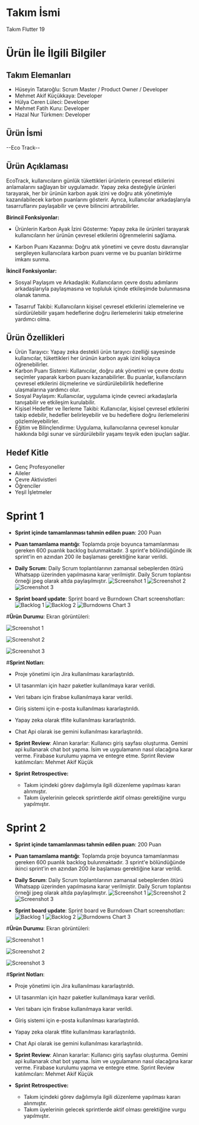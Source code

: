 # **Takım İsmi**

Takım Flutter 19

# Ürün İle İlgili Bilgiler

## Takım Elemanları
- Hüseyin Tataroğlu: Scrum Master / Product Owner / Developer
- Mehmet Akif Küçükkaya: Developer
- Hülya Ceren Lüleci: Developer
- Mehmet Fatih Kuru: Developer
- Hazal Nur Türkmen: Developer

## Ürün İsmi

--Eco Track--

 ## Ürün Açıklaması

EcoTrack, kullanıcıların günlük tükettikleri ürünlerin çevresel etkilerini anlamalarını sağlayan bir uygulamadır. Yapay zeka desteğiyle ürünleri tarayarak, her bir ürünün karbon ayak izini ve doğru atık yönetimiyle kazanılabilecek karbon puanlarını gösterir. Ayrıca, kullanıcılar arkadaşlarıyla tasarruflarını paylaşabilir ve çevre bilincini artırabilirler.

**Birincil Fonksiyonlar:**

- Ürünlerin Karbon Ayak İzini Gösterme: Yapay zeka ile ürünleri tarayarak kullanıcıların her ürünün çevresel etkilerini öğrenmelerini sağlama.

- Karbon Puanı Kazanma: Doğru atık yönetimi ve çevre dostu davranışlar sergileyen kullanıcılara karbon puanı verme ve bu puanları biriktirme imkanı sunma.

**İkincil Fonksiyonlar:**

- Sosyal Paylaşım ve Arkadaşlık: Kullanıcıların çevre dostu adımlarını arkadaşlarıyla paylaşmasına ve topluluk içinde etkileşimde bulunmasına olanak tanıma.

- Tasarruf Takibi: Kullanıcıların kişisel çevresel etkilerini izlemelerine ve sürdürülebilir yaşam hedeflerine doğru ilerlemelerini takip etmelerine yardımcı olma.

## Ürün Özellikleri
- Ürün Tarayıcı: Yapay zeka destekli ürün tarayıcı özelliği sayesinde kullanıcılar, tükettikleri her ürünün karbon ayak izini kolayca öğrenebilirler.
- Karbon Puanı Sistemi: Kullanıcılar, doğru atık yönetimi ve çevre dostu seçimler yaparak karbon puanı kazanabilirler. Bu puanlar, kullanıcıların çevresel etkilerini ölçmelerine ve sürdürülebilirlik hedeflerine ulaşmalarına yardımcı olur.
- Sosyal Paylaşım: Kullanıcılar, uygulama içinde çevreci arkadaşlarla tanışabilir ve etkileşim kurulabilir.
- Kişisel Hedefler ve İlerleme Takibi: Kullanıcılar, kişisel çevresel etkilerini takip edebilir, hedefler belirleyebilir ve bu hedeflere doğru ilerlemelerini gözlemleyebilirler.
- Eğitim ve Bilinçlendirme: Uygulama, kullanıcılarına çevresel konular hakkında bilgi sunar ve sürdürülebilir yaşamı teşvik eden ipuçları sağlar.

## Hedef Kitle

- Genç Profesyoneller
- Aileler
- Çevre Aktivistleri
- Öğrenciler
- Yeşil İşletmeler

# Sprint 1

- **Sprint içinde tamamlanması tahmin edilen puan**: 200 Puan


- **Puan tamamlama mantığı**: Toplamda proje boyunca tamamlanması gereken 600 puanlık backlog bulunmaktadır. 3 sprint'e bölündüğünde ilk sprint'in en azından 200 ile başlaması gerektiğine karar verildi.


- **Daily Scrum**: Daily Scrum toplantılarının zamansal sebeplerden ötürü Whatsapp üzerinden yapılmasına karar verilmiştir. Daily Scrum toplantısı örneği jpeg olarak altda paylaşılmıştır.
  ![Screenshot 1](https://github.com/HuseTatar/EcoTrack_OUA/blob/main/Ekran%20görüntüsü%202024-07-07%20210401.png)
  ![Screenshot 2](https://github.com/HuseTatar/EcoTrack_OUA/blob/main/Ekran%20görüntüsü%202024-07-07%20210439.png)
  ![Screenshot 3](https://github.com/HuseTatar/EcoTrack_OUA/blob/main/Screenshot_20240706_224815_WhatsApp.jpg)   


- **Sprint board update**: Sprint board ve Burndown Chart screenshotları: 
![Backlog 1](https://github.com/HuseTatar/EcoTrack_OUA/blob/main/Ekran%20görüntüsü%202024-07-07%20024904.png)
![Backlog 2](https://github.com/HuseTatar/EcoTrack_OUA/blob/main/Ekran%20görüntüsü%202024-07-07%20185s738.png)
![Burndowns Chart 3](https://github.com/HuseTatar/EcoTrack_OUA/blob/main/Ekran%20görüntüsü%202024-07-07%20170225.png)
   

#**Ürün Durumu**: Ekran görüntüleri:

  ![Screenshot 1](https://github.com/HuseTatar/EcoTrack_OUA/blob/main/ecotrack%20.png)
  
  ![Screenshot 2](https://github.com/HuseTatar/EcoTrack_OUA/blob/main/Ekran%20görüntüsü%202024-07-07%20185945.png)
  
  ![Screenshot 3](https://github.com/HuseTatar/EcoTrack_OUA/blob/main/Ekran%20görüntüsü%202024-07-07%20192456.png)   

#**Sprint Notları**:
- Proje yönetimi için Jira kullanılması kararlaştırıldı.
- UI tasarımları için hazır paketler kullanılmaya karar verildi.
- Veri tabanı için firabse kullanılmaya karar verildi.
- Giriş sistemi için e-posta kullanılması kararlaştırıldı.
- Yapay zeka olarak tflite kullanılması kararlaştırıldı.
- Chat Api olarak ise gemini kullanılması kararlaştırıldı.


- **Sprint Review**: 
Alınan kararlar: Kullanıcı giriş sayfası oluşturma. Gemini api kullanarak chat bot yapma. İsim ve uygulamanın nasıl olacağına karar verme. Firabase kurulumu yapma ve entegre etme. Sprint Review katılımcıları: Mehmet Akif Küçük

- **Sprint Retrospective:**
  - Takım içindeki görev dağılımıyla ilgili düzenleme yapılması kararı alınmıştır.
  - Takım üyelerinin gelecek sprintlerde aktif olması gerektiğine vurgu yapılmıştır.
# Sprint 2

- **Sprint içinde tamamlanması tahmin edilen puan**: 200 Puan


- **Puan tamamlama mantığı**: Toplamda proje boyunca tamamlanması gereken 600 puanlık backlog bulunmaktadır. 3 sprint'e bölündüğünde ikinci sprint'in en azından 200 ile başlaması gerektiğine karar verildi.


- **Daily Scrum**: Daily Scrum toplantılarının zamansal sebeplerden ötürü Whatsapp üzerinden yapılmasına karar verilmiştir. Daily Scrum toplantısı örneği jpeg olarak altda paylaşılmıştır.
  ![Screenshot 1](https://github.com/HuseTatar/EcoTrack_OUA/blob/main/Ekran%20görüntüsü%202024-07-07%20210401.png)
  ![Screenshot 2](https://github.com/HuseTatar/EcoTrack_OUA/blob/main/Ekran%20görüntüsü%202024-07-07%20210439.png)
  ![Screenshot 3](https://github.com/HuseTatar/EcoTrack_OUA/blob/main/Screenshot_20240706_224815_WhatsApp.jpg)   


- **Sprint board update**: Sprint board ve Burndown Chart screenshotları: 
![Backlog 1](https://github.com/HuseTatar/EcoTrack_OUA/blob/main/Ekran%20görüntüsü%202024-07-07%20024904.png)
![Backlog 2](https://github.com/HuseTatar/EcoTrack_OUA/blob/main/Ekran%20görüntüsü%202024-07-07%20185s738.png)
![Burndowns Chart 3](https://github.com/HuseTatar/EcoTrack_OUA/blob/main/Ekran%20görüntüsü%202024-07-07%20170225.png)
   

#**Ürün Durumu**: Ekran görüntüleri:

  ![Screenshot 1](https://github.com/HuseTatar/EcoTrack_OUA/blob/main/ecotrack%20.png)
  
  ![Screenshot 2](https://github.com/HuseTatar/EcoTrack_OUA/blob/main/Ekran%20görüntüsü%202024-07-07%20185945.png)
  
  ![Screenshot 3](https://github.com/HuseTatar/EcoTrack_OUA/blob/main/Ekran%20görüntüsü%202024-07-07%20192456.png)   

#**Sprint Notları**:
- Proje yönetimi için Jira kullanılması kararlaştırıldı.
- UI tasarımları için hazır paketler kullanılmaya karar verildi.
- Veri tabanı için firabse kullanılmaya karar verildi.
- Giriş sistemi için e-posta kullanılması kararlaştırıldı.
- Yapay zeka olarak tflite kullanılması kararlaştırıldı.
- Chat Api olarak ise gemini kullanılması kararlaştırıldı.


- **Sprint Review**: 
Alınan kararlar: Kullanıcı giriş sayfası oluşturma. Gemini api kullanarak chat bot yapma. İsim ve uygulamanın nasıl olacağına karar verme. Firabase kurulumu yapma ve entegre etme. Sprint Review katılımcıları: Mehmet Akif Küçük

- **Sprint Retrospective:**
  - Takım içindeki görev dağılımıyla ilgili düzenleme yapılması kararı alınmıştır.
  - Takım üyelerinin gelecek sprintlerde aktif olması gerektiğine vurgu yapılmıştır.

